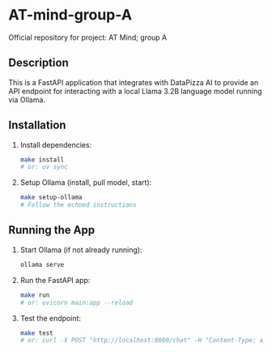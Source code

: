 # AT-mind-group-A

Official repository for project: AT Mind; group A

## Description

This is a FastAPI application that integrates with DataPizza AI to provide an API endpoint for interacting with a local Llama 3.2B language model running via Ollama.

## Installation

1. Install dependencies:

   ```bash
   make install
   # or: uv sync
   ```

2. Setup Ollama (install, pull model, start):

   ```bash
   make setup-ollama
   # Follow the echoed instructions
   ```

## Running the App

1. Start Ollama (if not already running):

   ```bash
   ollama serve
   ```

2. Run the FastAPI app:

   ```bash
   make run
   # or: uvicorn main:app --reload
   ```

3. Test the endpoint:

   ```bash
   make test
   # or: curl -X POST "http://localhost:8000/chat" -H "Content-Type: application/json" -d '{"prompt": "Hello, world!"}'
   ```

